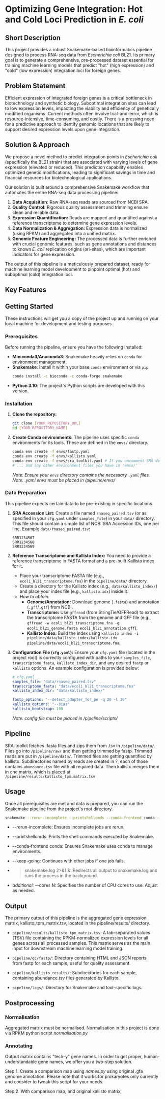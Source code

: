 # Optimizing Gene Integration: Hot and Cold Loci Prediction in *E. coli*

## Short Description

This project provides a robust Snakemake-based bioinformatics pipeline designed to process RNA-seq data from *Escherichia coli* BL21. Its primary goal is to generate a comprehensive, pre-processed dataset essential for training machine learning models that predict "hot" (high expression) and "cold" (low expression) integration loci for foreign genes. 

## Problem Statement

Efficient expression of integrated foreign genes is a critical bottleneck in biotechnology and synthetic biology. Suboptimal integration sites can lead to low expression levels, impacting the viability and efficiency of genetically modified organisms. Current methods often involve trial-and-error, which is resource-intensive, time-consuming, and costly. There is a pressing need for a predictive approach to identify genomic locations that are likely to support desired expression levels upon gene integration.

## Solution & Approach

We propose a novel method to predict integration points in *Escherichia coli* (specifically the BL21 strain) that are associated with varying levels of gene expression (elevated or reduced). This prediction capability enables optimized genetic modifications, leading to significant savings in time and financial resources for biotechnological applications.

Our solution is built around a comprehensive Snakemake workflow that automates the entire RNA-seq data processing pipeline:

1.  **Data Acquisition:** Raw RNA-seq reads are sourced from NCBI SRA.
2.  **Quality Control:** Rigorous quality assessment and trimming ensure clean and reliable data.
3.  **Expression Quantification:** Reads are mapped and quantified against a reference transcriptome to determine gene expression levels.
4.  **Data Normalization & Aggregation:** Expression data is normalized (using RPKM) and aggregated into a unified matrix.
5.  **Genomic Feature Engineering:** The processed data is further enriched with crucial genomic features, such as gene annotations and distances to known *E. coli* replication origins (ori-sites), which are important indicators for gene expression.

The output of this pipeline is a meticulously prepared dataset, ready for machine learning model development to pinpoint optimal (hot) and suboptimal (cold) integration loci.

## Key Features



## Getting Started

These instructions will get you a copy of the project up and running on your local machine for development and testing purposes.

### Prerequisites

Before running the pipeline, ensure you have the following installed:

*   **Miniconda3/Anaconda3**: Snakemake heavily relies on `conda` for environment management.
*   **Snakemake**: Install it within your base `conda` environment or via `pip`.
    ```bash
    conda install -c bioconda -c conda-forge snakemake
    ```
*   **Python 3.10**: The project's Python scripts are developed with this version.

### Installation

1.  **Clone the repository:**
    ```bash
    git clone [YOUR_REPOSITORY_URL]
    cd [YOUR_REPOSITORY_NAME]
    ```
2.  **Create Conda environments:**
    The pipeline uses specific `conda` environments for its tools. These are defined in the `envs/` directory.
    ```bash
    conda env create -f envs/fastp.yaml
    conda env create -f envs/kallisto.yaml
    conda env create -f envs/sra_toolkit.yaml # If you uncomment SRA download rules
    # ... and any other environment files you have in 'envs/'
    ```
    *Note: Ensure your `envs` directory contains the necessary `.yaml` files.*
	*Note: .yaml envs must be placed in /pipeline/envs/*

### Data Preparation

This pipeline expects certain data to be pre-existing in specific locations.

1.  **SRA Accession List:**
    Create a file named `rnaseq_paired.tsv` (or as specified in your `cfg.yaml` under `samples_file`) in your `data/` directory. This file should contain a simple list of NCBI SRA Accession IDs, one per line.
    Example `data/rnaseq_paired.tsv`:
    ```
    SRR1234567
    SRR1234568
    SRR1234569
    ```

2.  **Reference Transcriptome and Kallisto Index:**
    You need to provide a reference transcriptome in FASTA format and a pre-built Kallisto index for it.
    *   Place your transcriptome FASTA file (e.g., `ecoli_bl21_transcriptome.fna`) in the `pipeline/data/` directory.
    *   Create a directory for the Kallisto index (e.g., `data/kallisto_index/`) and place your index file (e.g., `kallisto.idx`) inside it.
    *   *How to obtain:*
        *   **Genome/Annotation:** Download genome (`.fasta`) and annotation (`.gff`/`.gtf`) from NCBI.
        *   **Transcriptome:** Use `gffread` (from StringTie/GFFRead) to extract the transcriptome FASTA from the genome and GFF file (e.g., `gffread -w ecoli_bl21_transcriptome.fna -g ecoli_bl21_genome.fasta ecoli_bl21_annotation.gff`).
        *   **Kallisto Index:** Build the index using `kallisto index -i pipeline/data/kallisto_index/kallisto.idx pipeline/data/ecoli_bl21_transcriptome.fna`.
    

3.  **Configuration File (`cfg.yaml`):**
    Ensure your `cfg.yaml` file (located in the project root) is correctly configured with paths to your `samples_file`, `transcriptome_fasta`, `kallisto_index_dir`, and any desired `fastp` or `kallisto` options. An example configuration is provided below:
    ```yaml
    # cfg.yaml
    samples_file: "data/rnaseq_paired.tsv" 
    transcriptome_fasta: "data/ecoli_bl21_transcriptome.fna"
    kallisto_index_dir: "data/kallisto_index/" 

    fastp_options: "--detect_adapter_for_pe -q 20 -l 30"
    kallisto_options: "--bias" 
    kallisto_bootstrap: 100
    ```
	*Note: config file must be placed in  /pipeline/scripts/*

## Pipeline

SRA-toolkit fetches .fasta files and zips them from .tsv in `/pipeline/data/`.
Files go into `/pipeline/raw/` and then getting trimmed by fastp. 
Trimmed reads are put in `/pipeline/data/`.
Trimmed files are getting quantified by kallisto. Subdirectories named by reads are created in ?, each of those contains `abundance.tsv` file with all required data. 
Then kallisto merges them in one matrix, which is placed at `/pipeline/results/kallisto_tpm.matrix.tsv`
## Usage

Once all prerequisites are met and data is prepared, you can run the Snakemake pipeline from the project's root directory.

```bash
snakemake --rerun-incomplete --printshellcmds --conda-frontend conda --keep-going > snakemake.log 2>&1 &
```

- --rerun-incomplete: Ensures incomplete jobs are rerun.
    
- --printshellcmds: Prints the shell commands executed by Snakemake.
    
- --conda-frontend conda: Ensures Snakemake uses conda to manage environments.
    
- --keep-going: Continues with other jobs if one job fails.
    
- > snakemake.log 2>&1 &: Redirects all output to snakemake.log and runs the process in the background.
	   
-  *additional:*  --cores N: Specifies the number of CPU cores to use. Adjust as needed.

## Output

The primary output of this pipeline is the aggregated gene expression matrix, kallisto_tpm_matrix.tsv, located in the pipeline/results/ directory.

- `pipeline/results/kallisto_tpm_matrix.tsv`: A tab-separated values (TSV) file containing the RPKM-normalized expression levels for all genes across all processed samples. This matrix serves as the main input for downstream machine learning model training.
    
- `pipeline/qc/fastp/`: Directory containing HTML and JSON reports from fastp for each sample, useful for quality assessment.
    
- `pipeline/kallisto_results/`: Subdirectories for each sample, containing abundance.tsv files generated by Kallisto.
    
- `pipeline/logs/`: Directory for Snakemake and tool-specific logs.

## Postprocessing
### Normalisation
Aggregated matrix must be normalised. Normalisation in this project is done via RPKM python script *normalisation.py*

### Annotating
Output matrix contains "tech-y" gene names. In order to get proper, human-understandable gene names, we offer you a two-step solution.

Step 1. Create a comparison map using *names.py* using original .gfa genome annotation. Please note that it works for prokaryotes only currently and consider to tweak this script for your needs.

Step 2. With comparison map, and original kallisto matrix, 
